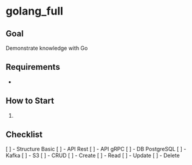 # golang_full

## Goal
Demonstrate knowledge with Go

## Requirements
- 

## How to Start
1. 

## Checklist
[ ] - Structure Basic
[ ] - API Rest
[ ] - API gRPC
[ ] - DB PostgreSQL
[ ] - Kafka
[ ] - S3
[ ] - CRUD
    [ ] - Create
    [ ] - Read
    [ ] - Update
    [ ] - Delete